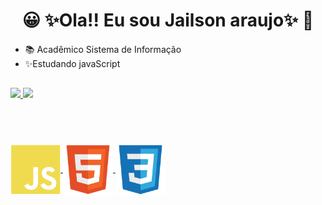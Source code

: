 ## <h1 style="color:" align="center">😀 :sparkles:Ola!! Eu sou Jailson araujo:sparkles: 👋</h1>
- 📚 Acadêmico Sistema de Informação
- :sparkles:Estudando javaScript
## <div>
  <a href="https://github.com/jailsonaraujo">
  <img height="175em" src="https://github-readme-stats.vercel.app/api?username=jailsonaraujo&show_icons=true&theme=merko&include_all_commits=true&count_private=true"/>
  <img height="175em" src="https://github-readme-stats.vercel.app/api/top-langs/?username=jailsonaraujo&layout=compact&langs_count=7&theme=merko"/>
</div>
  
## <div style="display: inline_block"><br>
  <img align="center" alt="jailson-Js" height="80" width="80" src="https://raw.githubusercontent.com/devicons/devicon/master/icons/javascript/javascript-plain.svg">
  <img align="center" alt="jailson-HTML" height="80" width="80" src="https://raw.githubusercontent.com/devicons/devicon/master/icons/html5/html5-original.svg">
  <img align="center" alt="jailson-CSS" height="80" width="80" src="https://raw.githubusercontent.com/devicons/devicon/master/icons/css3/css3-original.svg">
</div>
